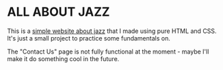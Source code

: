 # ALL ABOUT JAZZ
This is a [simple website about jazz](https://toh995.github.io/jazz-site/index.html) that I made using pure HTML and CSS. It's just a small project to practice some fundamentals on.

The "Contact Us" page is not fully functional at the moment - maybe I'll make it do something cool in the future.